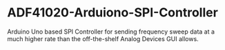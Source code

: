ADF41020-Arduiono-SPI-Controller
================================

Arduino Uno based SPI Controller for sending frequency sweep data at a much higher rate than the off-the-shelf Analog Devices GUI allows.
